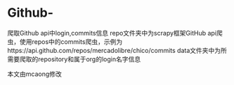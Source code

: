 # Github-
爬取Github api中login,commits信息
repo文件夹中为scrapy框架GitHub api爬虫，使用repos中的commits爬虫，示例为https://api.github.com/repos/mercadolibre/chico/commits
data文件夹中为所需要爬取的repository和属于org的login名字信息

本文由mcaong修改
